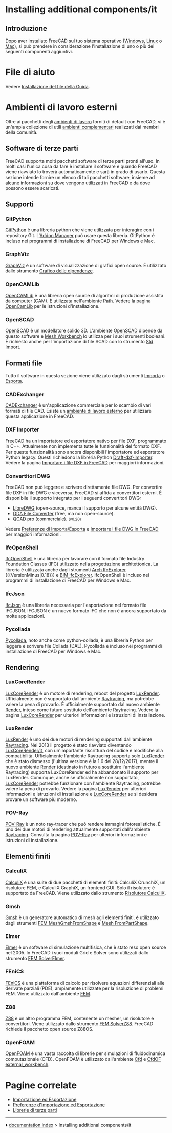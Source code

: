 # Installing additional components/it
## Introduzione

Dopo aver installato FreeCAD sul tuo sistema operativo ([Windows](Installing_on_Windows/it.md), [Linux](Installing_on_Linux/it.md) o [Mac](Installing_on_Mac/it.md)), si può prendere in considerazione l\'installazione di uno o più dei seguenti componenti aggiuntivi.

# File di aiuto 

Vedere [Installazione del file della Guida](Installing_Helpfile/it.md).

# Ambienti di lavoro esterni 

Oltre ai pacchetti degli [ambienti di lavoro](workbenches/it.md) forniti di default con FreeCAD, vi è un\'ampia collezione di utili [ambienti complementari](External_workbenches/it.md) realizzati dai membri della comunità.

## Software di terze parti 

FreeCAD supporta molti pacchetti software di terze parti pronti all\'uso. In molti casi l\'unica cosa da fare è installare il software e quando FreeCAD viene riavviato lo troverà automaticamente e sarà in grado di usarlo. Questa sezione intende fornire un elenco di tali pacchetti software, insieme ad alcune informazioni su dove vengono utilizzati in FreeCAD e da dove possono essere scaricati.

## Supporti

### GitPython

[GitPython](https://github.com/gitpython-developers/GitPython) è una libreria python che viene utilizzata per interagire con i repository Git. L\'[Addon Manager](Std_AddonMgr/it.md) può usare questa libreria. GitPython è incluso nei programmi di installazione di FreeCAD per Windows e Mac.

### GraphViz

[GraphViz](https://www.graphviz.org) è un software di visualizzazione di grafici open source. È utilizzato dallo strumento [Grafico delle dipendenze](Std_DependencyGraph/it.md).

### OpenCAMLib

[OpenCAMLib](http://www.anderswallin.net/CAM) è una libreria open source di algoritmi di produzione assistita da computer (CAM). È utilizzata nell\'ambiente [Path](Path_Workbench/it.md). Vedere la pagina [OpenCamLib](OpenCamLib/it.md) per le istruzioni d\'installazione.

### OpenSCAD

[OpenSCAD](https://www.openscad.org) è un modellatore solido 3D. L\'ambiente [OpenSCAD](OpenSCAD_Workbench/it.md) dipende da questo software e [Mesh Workbench](Mesh_Workbench/it.md) lo utilizza per i suoi strumenti booleani. È richiesto anche per l\'importazione di file SCAD con lo strumento [Std Import](Std_Import/it.md).

## Formati file 

Tutto il software in questa sezione viene utilizzato dagli strumenti [Importa](Std_Import/it.md) o [Esporta](Std_Export/it.md).

### CADExchanger

[CADExchanger](https://cadexchanger.com) è un\'applicazione commerciale per lo scambio di vari formati di file CAD. Esiste un [ambiente di lavoro esterno](https://github.com/yorikvanhavre/CADExchanger) per utilizzare questa applicazione in FreeCAD.

### DXF Importer 

FreeCAD ha un importatore ed esportatore nativo per file DXF, programmato in C++. Attualmente non implementa tutte le funzionalità del formato DXF. Per queste funzionalità sono ancora disponibili l\'importatore ed esportatore Python legacy. Questi richiedono la libreria Python [Draft-dxf-importer](https://github.com/yorikvanhavre/Draft-dxf-importer). Vedere la pagina [Importare i file DXF in FreeCAD](FreeCAD_and_DXF_Import/it.md) per maggiori informazioni.

### Convertitori DWG 

FreeCAD non può leggere e scrivere direttamente file DWG. Per convertire file DXF in file DWG e viceversa, FreeCAD si affida a convertitori esterni. È disponibile il supporto integrato per i seguenti convertitori DWG:

-   [LibreDWG](https://www.gnu.org/software/libredwg) (open-source, manca il supporto per alcune entità DWG).
-   [ODA File Converter](https://www.opendesign.com/guestfiles/oda_file_converter) (free, ma non open-source).
-   [QCAD pro](https://qcad.org/en/qcad-command-line-tools#dwg2dwg) (commerciale). <small>(v0.20)</small> 

Vedere [Preferenze di Importa/Esporta](Import_Export_Preferences/it#DWG.md) e [Importare i file DWG in FreeCAD](FreeCAD_and_DWG_Import/it.md) per maggiori informazioni.

### IfcOpenShell

[IfcOpenShell](http://ifcopenshell.org) è una libreria per lavorare con il formato file Industry Foundation Classes (IFC) utilizzato nella progettazione architettonica. La libreria è utilizzata anche dagli strumenti [Arch IfcExplorer](Arch_IfcExplorer/it.md) ({{VersionMinus|0.18}}) e [BIM IfcExplorer](BIM_IfcExplorer/it.md). IfcOpenShell è incluso nei programmi di installazione di FreeCAD per Windows e Mac.

### IfcJson

[IfcJson](https://github.com/buildingSMART/ifcJSON) è una libreria necessaria per l\'esportazione nel formato file IFCJSON. IFCJSON è un nuovo formato IFC che non è ancora supportato da molte applicazioni.

### Pycollada

[Pycollada](https://github.com/pycollada/pycollada/releases), noto anche come python-collada, è una libreria Python per leggere e scrivere file Collada (DAE). Pycollada è incluso nei programmi di installazione di FreeCAD per Windows e Mac.

## Rendering

### LuxCoreRender

[LuxCoreRender](https://www.luxcorerender.org) è un motore di rendering, reboot del progetto [LuxRender](LuxRender/it.md). Ufficialmente non è supportato dall\'ambiente [Raytracing](Raytracing_Workbench/it.md), ma potrebbe valere la pena di provarlo. È ufficialmente supportato dal nuovo ambiente [Render](https://github.com/FreeCAD/FreeCAD-render), inteso come futuro sostituto dell\'ambiente Raytracing. Vedere la pagina [LuxCoreRender](LuxCoreRender/it.md) per ulteriori informazioni e istruzioni di installazione.

### LuxRender

[LuxRender](https://luxcorerender.org/history/) è uno dei due motori di rendering supportati dall\'ambiente [Raytracing](Raytracing_Workbench/it.md). Nel 2013 il progetto è stato riavviato diventando [LuxCoreRender/it](LuxCoreRender/it.md), con un\'importante riscrittura del codice e modifiche alla compatibilità. Ufficialmente l\'ambiente Raytracing supporta solo [LuxRender](LuxRender.md) che è stato dismesso (l\'ultima versione è la 1.6 del 28/12/2017), mentre il nuovo ambiente [Render](https://github.com/FreeCAD/FreeCAD-render) (destinato in futuro a sostituire l\'ambiente Raytracing) supporta LuxCoreRender ed ha abbandonato il supporto per LuxRender. Comunque, anche se ufficialmente non supportato, [LuxCoreRender](LuxCoreRender/it.md) potrebbe funzionare con l\'ambiente Raytracing, potrebbe valere la pena di provarlo. Vedere la pagina [LuxRender](LuxRender/it.md) per ulteriori informazioni e istruzioni di installazione e [LuxCoreRender](LuxCoreRender/it.md) se si desidera provare un software più moderno.

### POV-Ray 

[POV-Ray](https://www.povray.org) è un noto ray-tracer che può rendere immagini fotorealistiche. È uno dei due motori di rendering attualmente supportati dall\'ambiente [Raytracing](Raytracing_Workbench/it.md). Consulta la pagina [POV-Ray](POV-Ray/it.md) per ulteriori informazioni e istruzioni di installazione.

## Elementi finiti 

### CalculiX

[CalculiX](http://calculix.de) è una suite di due pacchetti di elementi finiti: CalculiX CrunchiX, un risolutore FEM, e CalculiX GraphiX, un frontend GUI. Solo il risolutore è supportato da FreeCAD. Viene utilizzato dallo strumento [Risolutore CalculiX](FEM_SolverCalculiX/it.md).

### Gmsh

[Gmsh](http://gmsh.info) è un generatore automatico di mesh agli elementi finiti. è utilizzato dagli strumenti [FEM MeshGmshFromShape](FEM_MeshGmshFromShape/it.md) e [Mesh FromPartShape](Mesh_FromPartShape/it.md).

### Elmer

[Elmer](https://www.csc.fi/web/elmer) è un software di simulazione multifisica, che è stato reso open source nel 2005. In FreeCAD i suoi moduli Grid e Solver sono utilizzati dallo strumento [FEM SolverElmer](FEM_SolverElmer/it.md).

### FEniCS

[FEniCS](https://fenicsproject.org) è una piattaforma di calcolo per risolvere equazioni differenziali alle derivate parziali (PDE), ampiamente utilizzate per la risoluzione di problemi FEM. Viene utilizzato dall\'ambiente [FEM](FEM_Workbench/it.md).

### Z88

[Z88](https://en.z88.de) è un altro programma FEM, contenente un mesher, un risolutore e convertitori. Viene utilizzato dallo strumento [FEM SolverZ88](FEM_SolverZ88/it.md). FreeCAD richiede il pacchetto open source Z88OS.

### OpenFOAM

[OpenFOAM](https://openfoam.org) è una vasta raccolta di librerie per simulazioni di fluidodinamica computazionale (CFD). OpenFOAM è utilizzato dall\'ambiente [Cfd](Cfd_Workbench/it.md) e [CfdOF](https://github.com/jaheyns/CfdOF) [external_workbench](external_workbench.md).

# Pagine correlate 

-   [Importazione ed Esportazione](Import_Export/it.md)
-   [Preferenze d\'Importazione ed Esportazione](Import_Export_Preferences/it.md)
-   [Librerie di terze parti](Third_Party_Libraries/it.md)



---
⏵ [documentation index](../README.md) > Installing additional components/it
